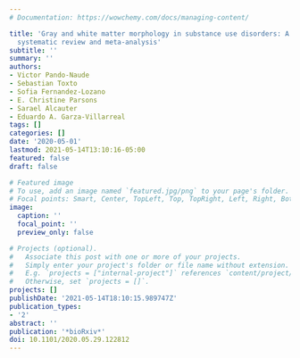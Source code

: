 ```yaml
---
# Documentation: https://wowchemy.com/docs/managing-content/

title: 'Gray and white matter morphology in substance use disorders: A neuroimaging
  systematic review and meta-analysis'
subtitle: ''
summary: ''
authors:
- Victor Pando-Naude
- Sebastian Toxto
- Sofia Fernandez-Lozano
- E. Christine Parsons
- Sarael Alcauter
- Eduardo A. Garza-Villarreal
tags: []
categories: []
date: '2020-05-01'
lastmod: 2021-05-14T13:10:16-05:00
featured: false
draft: false

# Featured image
# To use, add an image named `featured.jpg/png` to your page's folder.
# Focal points: Smart, Center, TopLeft, Top, TopRight, Left, Right, BottomLeft, Bottom, BottomRight.
image:
  caption: ''
  focal_point: ''
  preview_only: false

# Projects (optional).
#   Associate this post with one or more of your projects.
#   Simply enter your project's folder or file name without extension.
#   E.g. `projects = ["internal-project"]` references `content/project/deep-learning/index.md`.
#   Otherwise, set `projects = []`.
projects: []
publishDate: '2021-05-14T18:10:15.989747Z'
publication_types:
- '2'
abstract: ''
publication: '*bioRxiv*'
doi: 10.1101/2020.05.29.122812
---
```

